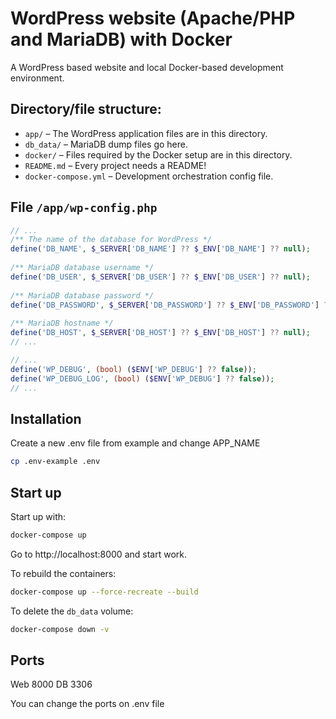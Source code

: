 # WordPress website (Apache/PHP and MariaDB) with Docker

A WordPress based website and local Docker-based development environment. 


## Directory/file structure:

* `app/` – The WordPress application files are in this directory.
* `db_data/` – MariaDB dump files go here.
* `docker/` – Files required by the Docker setup are in this directory.
* `README.md` – Every project needs a README!
* `docker-compose.yml` – Development orchestration config file.

## File `/app/wp-config.php`

```php
// ...
/** The name of the database for WordPress */
define('DB_NAME', $_SERVER['DB_NAME'] ?? $_ENV['DB_NAME'] ?? null);
 
/** MariaDB database username */
define('DB_USER', $_SERVER['DB_USER'] ?? $_ENV['DB_USER'] ?? null);
 
/** MariaDB database password */
define('DB_PASSWORD', $_SERVER['DB_PASSWORD'] ?? $_ENV['DB_PASSWORD'] ?? null);
 
/** MariaDB hostname */
define('DB_HOST', $_SERVER['DB_HOST'] ?? $_ENV['DB_HOST'] ?? null);
// ...
```

```php
// ...
define('WP_DEBUG', (bool) ($ENV['WP_DEBUG'] ?? false));
define('WP_DEBUG_LOG', (bool) ($ENV['WP_DEBUG'] ?? false));
// ...
```


## Installation

Create a new .env file from example and change APP_NAME 

```bash
cp .env-example .env
```


## Start up

Start up with:

```bash
docker-compose up
```

Go to http://localhost:8000 and start work.

To rebuild the containers:

```bash
docker-compose up --force-recreate --build
```

To delete the `db_data` volume:

```bash
docker-compose down -v
```
## Ports
Web 8000
DB 3306

You can change the ports on .env file